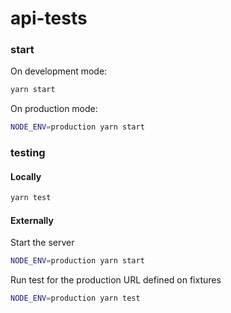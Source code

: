 # api-tests

### start

On development mode:

```bash
yarn start
```

On production mode:

```bash
NODE_ENV=production yarn start
```

### testing

#### Locally

```bash
yarn test
```

#### Externally

Start the server

```bash
NODE_ENV=production yarn start
```

Run test for the production URL defined on fixtures

```bash
NODE_ENV=production yarn test
```

